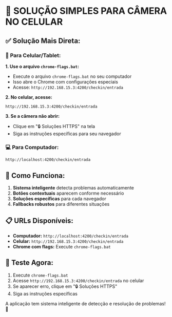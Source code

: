 # 🚀 SOLUÇÃO SIMPLES PARA CÂMERA NO CELULAR

## ✅ **Solução Mais Direta:**

### 📱 **Para Celular/Tablet:**

**1. Use o arquivo `chrome-flags.bat`:**
- Execute o arquivo `chrome-flags.bat` no seu computador
- Isso abre o Chrome com configurações especiais
- Acesse: `http://192.168.15.3:4200/checkin/entrada`

**2. No celular, acesse:**
```
http://192.168.15.3:4200/checkin/entrada
```

**3. Se a câmera não abrir:**
- Clique em "🔒 Soluções HTTPS" na tela
- Siga as instruções específicas para seu navegador

### 💻 **Para Computador:**
```
http://localhost:4200/checkin/entrada
```

## 🔧 **Como Funciona:**

1. **Sistema inteligente** detecta problemas automaticamente
2. **Botões contextuais** aparecem conforme necessário
3. **Soluções específicas** para cada navegador
4. **Fallbacks robustos** para diferentes situações

## 📋 **URLs Disponíveis:**

- **Computador:** `http://localhost:4200/checkin/entrada`
- **Celular:** `http://192.168.15.3:4200/checkin/entrada`
- **Chrome com flags:** Execute `chrome-flags.bat`

## 🎯 **Teste Agora:**

1. Execute `chrome-flags.bat`
2. Acesse `http://192.168.15.3:4200/checkin/entrada` no celular
3. Se aparecer erro, clique em "🔒 Soluções HTTPS"
4. Siga as instruções específicas

A aplicação tem sistema inteligente de detecção e resolução de problemas! 🎉
